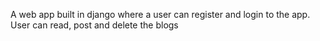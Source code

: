 A web app built in django where a user can register and login to the app.
User can read, post and delete the blogs
